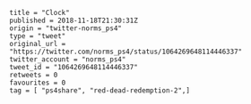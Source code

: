 ```
title = "Clock"
published = 2018-11-18T21:30:31Z
origin = "twitter-norms_ps4"
type = "tweet"
original_url = "https://twitter.com/norms_ps4/status/1064269648114446337"
twitter_account = "norms_ps4"
tweet_id = "1064269648114446337"
retweets = 0
favourites = 0
tag = [ "ps4share", "red-dead-redemption-2",]
```

<p class='image'><img src='https://mnf.m17s.net/2018/11/18/DsULmmVWsAEwO_f.jpg' alt=''></p>

